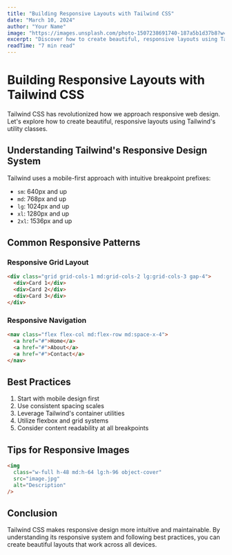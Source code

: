 ```yaml
---
title: "Building Responsive Layouts with Tailwind CSS"
date: "March 10, 2024"
author: "Your Name"
image: "https://images.unsplash.com/photo-1507238691740-187a5b1d37b8?w=800&auto=format&fit=crop&q=60"
excerpt: "Discover how to create beautiful, responsive layouts using Tailwind CSS utility classes."
readTime: "7 min read"
---
```


# Building Responsive Layouts with Tailwind CSS

Tailwind CSS has revolutionized how we approach responsive web design. Let's explore how to create beautiful, responsive layouts using Tailwind's utility classes.

## Understanding Tailwind's Responsive Design System

Tailwind uses a mobile-first approach with intuitive breakpoint prefixes:

- `sm`: 640px and up
- `md`: 768px and up
- `lg`: 1024px and up
- `xl`: 1280px and up
- `2xl`: 1536px and up

## Common Responsive Patterns

### Responsive Grid Layout

```html
<div class="grid grid-cols-1 md:grid-cols-2 lg:grid-cols-3 gap-4">
  <div>Card 1</div>
  <div>Card 2</div>
  <div>Card 3</div>
</div>
```

### Responsive Navigation

```html
<nav class="flex flex-col md:flex-row md:space-x-4">
  <a href="#">Home</a>
  <a href="#">About</a>
  <a href="#">Contact</a>
</nav>
```

## Best Practices

1. Start with mobile design first
2. Use consistent spacing scales
3. Leverage Tailwind's container utilities
4. Utilize flexbox and grid systems
5. Consider content readability at all breakpoints

## Tips for Responsive Images

```html
<img
  class="w-full h-48 md:h-64 lg:h-96 object-cover"
  src="image.jpg"
  alt="Description"
/>
```

## Conclusion

Tailwind CSS makes responsive design more intuitive and maintainable. By understanding its responsive system and following best practices, you can create beautiful layouts that work across all devices.
